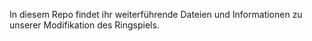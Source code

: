 In diesem Repo findet ihr weiterführende Dateien und Informationen zu unserer Modifikation des Ringspiels.
